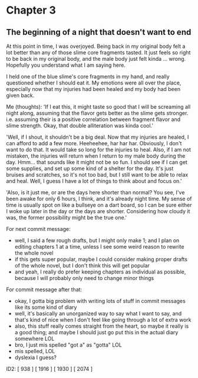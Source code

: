 
# Chapter 3
## The beginning of a night that doesn't want to end

At this point in time, I was overjoyed. Being back in my original body felt a lot better than any of those slime core fragments tasted. It just feels so right to be back in my original body, and the male body just felt kinda ... wrong. Hopefully you understand what I am saying here.

I held one of the blue slime's core fragments in my hand, and really questioned whether I should eat it. My emotions were all over the place, especially now that my injuries had been healed and my body had been given back.

Me (thoughts): 'If I eat this, it might taste so good that I will be screaming all night along, assuming that the flavor gets better as the slime gets stronger. i.e. assuming their is a positive correlation between fragment flavor and slime strength. Okay, that double alliteration was kinda cool.'

'Well, if I shout, it shouldn\'t be a big deal. Now that my injuries are healed, I can afford to add a few more. Heeheehee, har har har. Obviously, I don\'t want to do that. It would take so long for the injuries to heal. Also, if I am not mistaken, the injuries will return when I return to my male body during the day. Hmm... that sounds like it might not be so fun. I should see if I can get some supplies, and set up some kind of a shelter for the day. It\'s just bruises and scratches, so it\'s not too bad, but I still want to be able to relax and heal. Well, I guess I have a lot of things to think about and focus on.'

'Also, is it just me, or are the days here shorter than normal? You see, I\'ve been awake for only 6 hours, I think, and it\'s already night time. My sense of time is usually spot on like a bullseye on a dart board, so I can be sure either I woke up later in the day or the days are shorter. Considering how cloudy it was, the former possibility might be the true one.'


For next commit message:
* well, I said a few rough drafts, but I might only make 1; and I plan on editing chapters 1 at a time, unless I see some weird reason to rewrite the whole novel
* if this gets super popular, maybe I could consider making proper drafts of the whole novel, but I don't think this will get popular
* and yeah, I really do prefer keeping chapters as individual as possible, because I will probably only need to change minor things

For commit message after that:
* okay, I gotta big problem with writing lots of stuff in commit messages like its some kind of diary
* well, it's basically an unorganized way to say what I want to say, and that's kind of nice when I don't feel like going through a lot of extra work
* also, this stuff really comes straight from the heart, so maybe it really is a good thing; and maybe I should just go put this in the actual diary somewhere LOL
* bro, I just mis spelled "got a" as "gotta" LOL
* mis spelled, LOL
* dyslexia I guess?


ID2:
  [  938 ]
  [ 1916 ]
  [ 1930 ]
  [ 2074 ]
